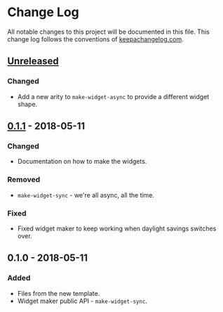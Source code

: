 # Change Log
All notable changes to this project will be documented in this file. This change log follows the conventions of [keepachangelog.com](http://keepachangelog.com/).

## [Unreleased]
### Changed
- Add a new arity to `make-widget-async` to provide a different widget shape.

## [0.1.1] - 2018-05-11
### Changed
- Documentation on how to make the widgets.

### Removed
- `make-widget-sync` - we're all async, all the time.

### Fixed
- Fixed widget maker to keep working when daylight savings switches over.

## 0.1.0 - 2018-05-11
### Added
- Files from the new template.
- Widget maker public API - `make-widget-sync`.

[Unreleased]: https://github.com/your-name/moments/compare/0.1.1...HEAD
[0.1.1]: https://github.com/your-name/moments/compare/0.1.0...0.1.1

